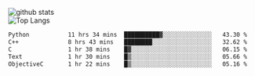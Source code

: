 ![github stats](https://github-readme-stats.vercel.app/api?username=AndreFerreira5&show_icons=true&theme=dark&count_private=true)
<br>
![Top Langs](https://github-readme-stats.vercel.app/api/top-langs/?username=AndreFerreira5&layout=compact&theme=dark)
<br>
<!--START_SECTION:waka-->

```txt
Python           11 hrs 34 mins  ██████████▓░░░░░░░░░░░░░░   43.30 %
C++              8 hrs 43 mins   ████████░░░░░░░░░░░░░░░░░   32.62 %
C                1 hr 38 mins    █▓░░░░░░░░░░░░░░░░░░░░░░░   06.15 %
Text             1 hr 30 mins    █▒░░░░░░░░░░░░░░░░░░░░░░░   05.66 %
ObjectiveC       1 hr 22 mins    █▒░░░░░░░░░░░░░░░░░░░░░░░   05.16 %
```

<!--END_SECTION:waka-->
